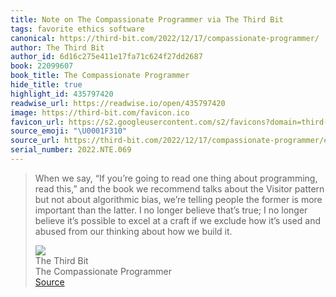 ```yaml
---
title: Note on The Compassionate Programmer via The Third Bit
tags: favorite ethics software
canonical: https://third-bit.com/2022/12/17/compassionate-programmer/
author: The Third Bit
author_id: 6d16c275e411e17fa71c624f27dd2687
book: 22099607
book_title: The Compassionate Programmer
hide_title: true
highlight_id: 435797420
readwise_url: https://readwise.io/open/435797420
image: https://third-bit.com/favicon.ico
favicon_url: https://s2.googleusercontent.com/s2/favicons?domain=third-bit.com
source_emoji: "\U0001F310"
source_url: https://third-bit.com/2022/12/17/compassionate-programmer/#:~:text=When%20we%20say%2C,we%20build%20it.
serial_number: 2022.NTE.069
---
```

> When we say, “If you’re going to read one thing about programming, read this,” and the book we recommend talks about the Visitor pattern but not about algorithmic bias, we’re telling people the former is more important than the latter. I no longer believe that’s true; I no longer believe it’s possible to excel at a craft if we exclude how it’s used and abused from our thinking about how we build it.
> <div class="quoteback-footer"><div class="quoteback-avatar"><img class="mini-favicon" src="https://s2.googleusercontent.com/s2/favicons?domain=third-bit.com"></div><div class="quoteback-metadata"><div class="metadata-inner"><span style="display:none">FROM:</span><div aria-label="The Third Bit" class="quoteback-author"> The Third Bit</div><div aria-label="The Compassionate Programmer" class="quoteback-title"> The Compassionate Programmer</div></div></div><div class="quoteback-backlink"><a target="_blank" aria-label="go to the full text of this quotation" rel="noopener" href="https://third-bit.com/2022/12/17/compassionate-programmer/#:~:text=When%20we%20say%2C,we%20build%20it." class="quoteback-arrow"> Source</a></div></div>